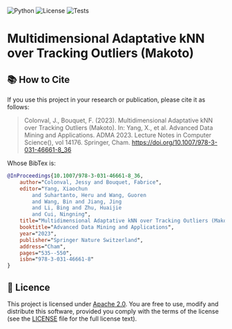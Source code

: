 ![Python](https://img.shields.io/badge/python-3.8-blue)
![License](https://img.shields.io/badge/license-Apache%202.0-green)
![Tests](https://github.com/JessyColonval/Makoto/actions/workflows/python-app.yml/badge.svg)

# Multidimensional Adaptative kNN over Tracking Outliers (Makoto)


## 📚 How to Cite

If you use this project in your research or publication, please cite it as follows:

> Colonval, J., Bouquet, F. (2023). Multidimensional Adaptative kNN over Tracking Outliers (Makoto). In: Yang, X., et al. Advanced Data Mining and Applications. ADMA 2023. Lecture Notes in Computer Science(), vol 14176. Springer, Cham. https://doi.org/10.1007/978-3-031-46661-8_36

Whose BibTex is:
```bibtex
@InProceedings{10.1007/978-3-031-46661-8_36,
    author="Colonval, Jessy and Bouquet, Fabrice",
    editor="Yang, Xiaochun
        and Suhartanto, Heru and Wang, Guoren
        and Wang, Bin and Jiang, Jing
        and Li, Bing and Zhu, Huaijie
        and Cui, Ningning",
    title="Multidimensional Adaptative kNN over Tracking Outliers (Makoto)",
    booktitle="Advanced Data Mining and Applications",
    year="2023",
    publisher="Springer Nature Switzerland",
    address="Cham",
    pages="535--550",
    isbn="978-3-031-46661-8"
}
```


## 📄 Licence

This project is licensed under [Apache 2.0](https://www.apache.org/licenses/LICENSE-2.0).
You are free to use, modify and distribute this software, provided you comply with the terms of the license (see the [LICENSE](./LICENSE) file for the full license text).
